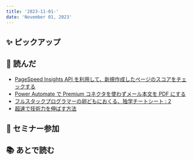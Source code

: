```yaml
---
title: '2023-11-01-'
date: 'November 01, 2023'
---
```


## ✨ ピックアップ

## 👀 読んだ

- [PageSpeed Insights API を利用して、新規作成したページのスコアをチェックする](https://www.newt.so/docs/tutorials/use-page-speed-insights-api)
- [Power Automate で Premium コネクタを使わずメール本文を PDF にする](https://qiita.com/DaddyDaddy/items/6383adf2d1034cf6e5ff)
- [フルスタックプログラマーの卵どもにおくる、独学チートシート : 2](https://qiita.com/monsoonTropicalBird/items/88424c54734b0aeb317d)
- [超速で技術力を伸ばす方法](https://speakerdeck.com/yuki_okamoto476/chao-su-teji-shu-li-woshen-hasufang-fa)

## 🚶 セミナー参加

## 📚 あとで読む
